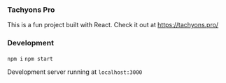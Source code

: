 ### Tachyons Pro

This is a fun project built with React. Check it out at https://tachyons.pro/

### Development

`npm i`
`npm start`

Development server running at `localhost:3000`
